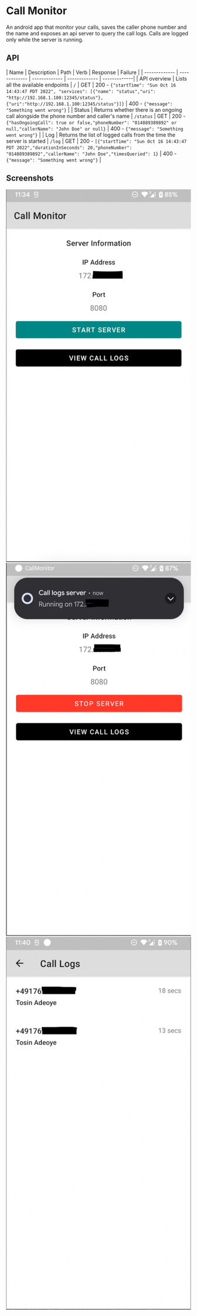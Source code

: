 # Call Monitor
An android app that monitor your calls, saves the caller phone number and the name and exposes an api server to query the call logs. Calls are logged only while the server is running.

## API
| Name  | Description | Path | Verb | Response | Failure |
| ------------- | ------------- | ------------- | ------------- | -------------|
| API overview  | Lists all the available endpoints  | `/`  |  GET  |  200 - `{"startTime": "Sun Oct 16 14:43:47 PDT 2022", "services": [{"name": "status","uri": "http://192.168.1.100:12345/status"}, {"uri":"http://192.168.1.100:12345/status"}]}` | 400 -  `{"message": "Something went wrong"}`  |
| Status  | Returns whether there is an ongoing call alongside the phone number and caller's name | `/status`  |  GET  |  200 - `{"hasOngoingCall": true or false,"phoneNumber": "014889389892" or null,"callerName": "John Doe" or null}` | 400 -  `{"message": "Something went wrong"}`  |
| Log  | Returns the list of logged calls from the time the server is started | `/log`  |  GET  |  200 - `[{"startTime": "Sun Oct 16 14:43:47 PDT 2022","durationInSeconds": 20,"phoneNumber": "014889389892","callerName": "John Doe","timesQueried": 1}` | 400 -  `{"message": "Something went wrong"}`  |

## Screenshots
![Start Server](screenshots/home_start_server.png) ![Stop Server](screenshots/home_stop_server.png) ![Call logs](screenshots/call_logs.png)

